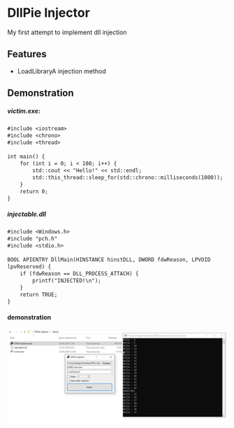 # DllPie Injector
My first attempt to implement dll injection

## Features
- LoadLibraryA injection method

## Demonstration
##### victim.exe:
```
#include <iostream>
#include <chrono>
#include <thread>

int main() {
	for (int i = 0; i < 100; i++) {
		std::cout << "Hello!" << std::endl;
		std::this_thread::sleep_for(std::chrono::milliseconds(1000));
	}
	return 0;
}
```

##### injectable.dll
```
#include <Windows.h>
#include "pch.h"
#include <stdio.h>

BOOL APIENTRY DllMain(HINSTANCE hinstDLL, DWORD fdwReason, LPVOID lpvReserved) {
	if (fdwReason == DLL_PROCESS_ATTACH) {
		printf("INJECTED!\n");
	}
	return TRUE;
}
```
#### demonstration
![image](img/demo.PNG)